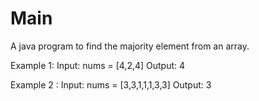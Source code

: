 # Main
A java program to find the majority element from an array.

Example 1:
Input: nums = [4,2,4]
Output: 4

Example 2 :
Input: nums = [3,3,1,1,1,3,3]
Output: 3
